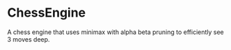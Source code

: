 # ChessEngine
A chess engine that uses minimax with alpha beta pruning to efficiently see 3 moves deep.

